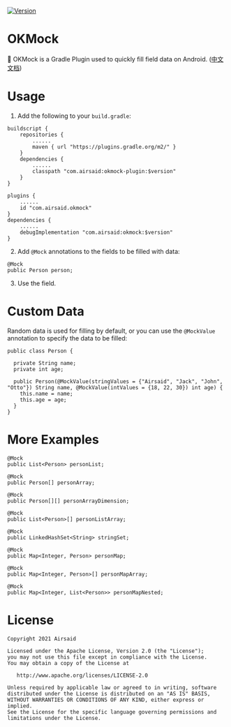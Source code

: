 [![Version](https://img.shields.io/maven-central/v/com.airsaid/okmock)](https://plugins.gradle.org/plugin/com.airsaid.okmock)

# OKMock
:balloon: OKMock is a Gradle Plugin used to quickly fill field data on Android. ([中文文档](https://github.com/Airsaid/OKMock/blob/main/README_CN.md))

# Usage
1. Add the following to your ```build.gradle```:

```
buildscript {
    repositories {
        ......
        maven { url "https://plugins.gradle.org/m2/" }
    }
    dependencies {
        ......
        classpath "com.airsaid:okmock-plugin:$version"
    }
}
```

```
plugins {
    ......
    id "com.airsaid.okmock"
}
dependencies {
    ......
    debugImplementation "com.airsaid:okmock:$version"
}

```

2. Add ```@Mock``` annotations to the fields to be filled with data:
```
@Mock
public Person person;
```

3. Use the field.

# Custom Data
Random data is used for filling by default, or you can use the ```@MockValue``` annotation to specify the data to be filled:
```
public class Person {

  private String name;
  private int age;

  public Person(@MockValue(stringValues = {"Airsaid", "Jack", "John", "Otto"}) String name, @MockValue(intValues = {18, 22, 30}) int age) {
    this.name = name;
    this.age = age;
  }
}
```

# More Examples
```
@Mock
public List<Person> personList;

@Mock
public Person[] personArray;

@Mock
public Person[][] personArrayDimension;

@Mock
public List<Person>[] personListArray;

@Mock
public LinkedHashSet<String> stringSet;

@Mock
public Map<Integer, Person> personMap;

@Mock
public Map<Integer, Person>[] personMapArray;

@Mock
public Map<Integer, List<Person>> personMapNested;
```

# License
```
Copyright 2021 Airsaid

Licensed under the Apache License, Version 2.0 (the "License");
you may not use this file except in compliance with the License.
You may obtain a copy of the License at

   http://www.apache.org/licenses/LICENSE-2.0

Unless required by applicable law or agreed to in writing, software
distributed under the License is distributed on an "AS IS" BASIS,
WITHOUT WARRANTIES OR CONDITIONS OF ANY KIND, either express or implied.
See the License for the specific language governing permissions and
limitations under the License.
```
